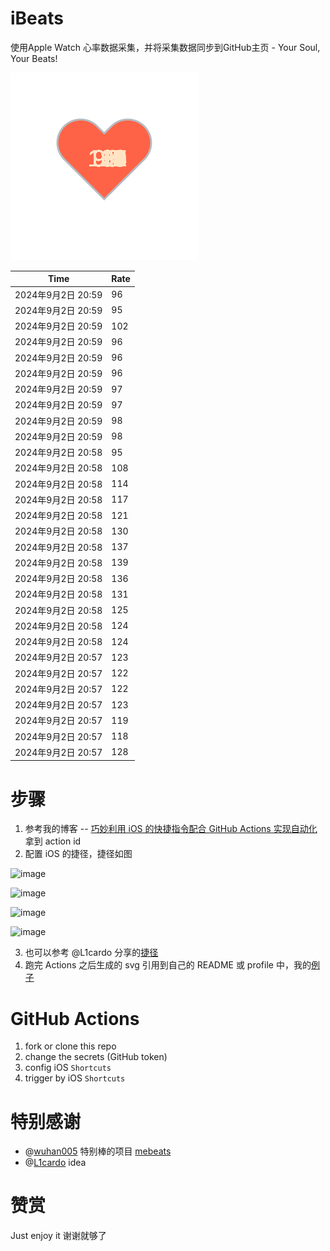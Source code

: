 # iBeats
使用Apple Watch 心率数据采集，并将采集数据同步到GitHub主页 - Your Soul, Your Beats!

![](./files/heart.svg)

<!--START_SECTION:my_heart_rate-->
| Time | Rate | 
 | ---- | ---- | 
| 2024年9月2日 20:59 | 96 |
| 2024年9月2日 20:59 | 95 |
| 2024年9月2日 20:59 | 102 |
| 2024年9月2日 20:59 | 96 |
| 2024年9月2日 20:59 | 96 |
| 2024年9月2日 20:59 | 96 |
| 2024年9月2日 20:59 | 97 |
| 2024年9月2日 20:59 | 97 |
| 2024年9月2日 20:59 | 98 |
| 2024年9月2日 20:59 | 98 |
| 2024年9月2日 20:58 | 95 |
| 2024年9月2日 20:58 | 108 |
| 2024年9月2日 20:58 | 114 |
| 2024年9月2日 20:58 | 117 |
| 2024年9月2日 20:58 | 121 |
| 2024年9月2日 20:58 | 130 |
| 2024年9月2日 20:58 | 137 |
| 2024年9月2日 20:58 | 139 |
| 2024年9月2日 20:58 | 136 |
| 2024年9月2日 20:58 | 131 |
| 2024年9月2日 20:58 | 125 |
| 2024年9月2日 20:58 | 124 |
| 2024年9月2日 20:58 | 124 |
| 2024年9月2日 20:57 | 123 |
| 2024年9月2日 20:57 | 122 |
| 2024年9月2日 20:57 | 122 |
| 2024年9月2日 20:57 | 123 |
| 2024年9月2日 20:57 | 119 |
| 2024年9月2日 20:57 | 118 |
| 2024年9月2日 20:57 | 128 |

<!--END_SECTION:my_heart_rate-->

# 步骤
1. 参考我的博客 -- [巧妙利用 iOS 的快捷指令配合 GitHub Actions 实现自动化](https://github.com/yihong0618/gitblog/issues/198) 拿到 action id
2. 配置 iOS 的捷径，捷径如图

![image](https://user-images.githubusercontent.com/15976103/122154218-0db0b480-ce97-11eb-93bb-5aec07c558dc.png)

![image](https://user-images.githubusercontent.com/15976103/122154236-186b4980-ce97-11eb-8e4b-70551a0391ae.png)

![image](https://user-images.githubusercontent.com/15976103/122154268-2d47dd00-ce97-11eb-902e-3acf292265a9.png)

![image](https://user-images.githubusercontent.com/15976103/122174055-fa144680-ceb4-11eb-9be2-3eb83cd516f7.png)

3. 也可以参考 @L1cardo 分享的[捷径](https://www.icloud.com/shortcuts/6ab6047b459c41ad822ad6b94b1c03d4)
4. 跑完 Actions 之后生成的 svg 引用到自己的 README 或 profile 中，我的[例子](https://github.com/yihong0618) 

# GitHub Actions

1. fork or clone this repo
2. change the secrets (GitHub token)
3. config iOS `Shortcuts` 
4. trigger by iOS `Shortcuts`

# 特别感谢
- @[wuhan005](https://github.com/wuhan005) 特别棒的项目 [mebeats](https://github.com/wuhan005/mebeats)
- @[L1cardo](https://github.com/L1cardo) idea

# 赞赏
Just enjoy it
谢谢就够了
